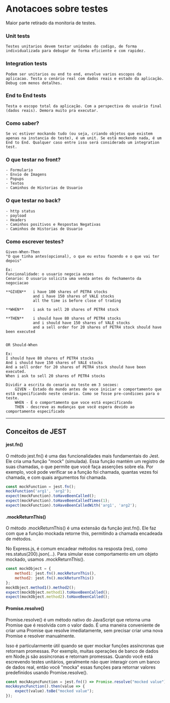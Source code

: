# Anotacoes sobre testes

Maior parte retirado da monitoria de testes.

### Unit tests
    Testes unitarios devem testar unidades do codigo, de forma individualizada para debugar de forma eficiente e com rapidez.

### Integration tests
    Podem ser unitarios ou end to end, envolve varios escopos da aplicacao. Testa o cenário real com dados reais e estado da aplicação. Debug com menos detalhes.

### End to End tests
    Testa o escopo total da aplicação. Com a perspectiva do usuário final (dados reais). Demora muito pra executar.

### Como saber?
    Se vc estiver mockando tudo (ou seja, criando objetos que existem apenas na instancia do teste), é um unit. Se está mockendo nada, é um End to End. Qualquer caso entre isso será considerado um integration test.

### O que testar no front?
    - Formulario
    - Envio de Imagens
    - Popups
    - Textos
    - Caminhos de Historias de Usuario

### O que testar no back?
    - http status
    - payload
    - Headers
    - Caminhos positivos e Respostas Negativas
    - Caminhos de Historias de Usuario

### Como escrever testes?
    Given-When-Then
    "O que tinha antes(opcional), o que eu estou fazendo e o que vai ter depois"

    Ex: 
    Funcionalidade: o usuario negocia acoes
    Cenario: O usuario solicita uma venda antes do fechamento da negociacao

    **GIVEN**   i have 100 shares of PETR4 stocks
                and i have 150 shares of VALE stocks
                all the time is before close of trading
    
    **WHEN**    i ask to sell 20 shares of PETR4 stock

    **THEN**    i should have 80 shares of PETR4 stocks
                and i should have 150 shares of VALE stocks
                and a sell order for 20 shares of PETR4 stock should have been executed  


    OR Should-When

    Ex:
    I should have 80 shares of PETR4 stocks
    And i should have 150 shares of VALE stocks
    And a sell order for 20 shares of PETR4 stock should have been executed.
    When i ask to sell 20 shares of PETR4 stocks

    Dividir a escrita do cenario ou teste em 3 secoes:
        GIVEN - Estado do mundo antes de voce iniciar o comportamento que está especificando neste cenário. Como se fosse pre-condicoes para o teste.
        WHEN - É o comportamento que voce está especificando
        THEN - descreve as mudanças que você espera devido ao comportamento especificado
--------------

## Conceitos de JEST

#### jest.fn()

O método jest.fn() é uma das funcionalidades mais fundamentais do Jest. Ele cria uma função "mock" (simulada). Essa função mantém um registro de suas chamadas, o que permite que você faça asserções sobre ela. Por exemplo, você pode verificar se a função foi chamada, quantas vezes foi chamada, e com quais argumentos foi chamada.

```javascript
const mockFunction = jest.fn();
mockFunction('arg1', 'arg2');
expect(mockFunction).toHaveBeenCalled();
expect(mockFunction).toHaveBeenCalledTimes(1);
expect(mockFunction).toHaveBeenCalledWith('arg1', 'arg2');
```

#### .mockReturnThis()

O método .mockReturnThis() é uma extensão da função jest.fn(). Ele faz com que a função mockada retorne this, permitindo a chamada encadeada de métodos.

No Express.js, é comum encadear métodos na resposta (res), como res.status(200).json(...). Para simular esse comportamento em um objeto mockado, usamos .mockReturnThis().

```javascript
const mockObject = {
    method1: jest.fn().mockReturnThis(),
    method2: jest.fn().mockReturnThis()
};
mockObject.method1().method2();
expect(mockObject.method1).toHaveBeenCalled();
expect(mockObject.method2).toHaveBeenCalled();
```

#### Promise.resolve()

Promise.resolve() é um método nativo do JavaScript que retorna uma Promise que é resolvida com o valor dado. É uma maneira conveniente de criar uma Promise que resolve imediatamente, sem precisar criar uma nova Promise e resolver manualmente.

Isso é particularmente útil quando se quer mockar funções assíncronas que retornam promessas. Por exemplo, muitas operações de banco de dados em Node.js são assíncronas e retornam promessas. Quando você está escrevendo testes unitários, geralmente não quer interagir com um banco de dados real, então você "mocka" essas funções para retornar valores predefinidos usando Promise.resolve().

```javascript
const mockAsyncFunction = jest.fn(() => Promise.resolve("mocked value"));
mockAsyncFunction().then(value => {
    expect(value).toBe("mocked value");
});
```